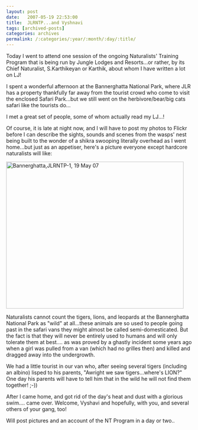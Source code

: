 ```yaml
---
layout: post
date:	2007-05-19 22:53:00
title:  JLRNTP...and Vyshnavi
tags: [archived-posts]
categories: archives
permalink: /:categories/:year/:month/:day/:title/
---
```

Today I went to attend one session of the ongoing Naturalists' Training Program that is being run by Jungle Lodges and Resorts...or rather, by its Chief Naturalist, S.Karthikeyan or Karthik, about whom I have written a lot on LJ!

I spent a wonderful afternoon at the Bannerghatta National Park, where JLR has a property thankfully far away from the tourist crowd who come to visit the enclosed Safari Park...but we still went on the herbivore/bear/big cats safari like the tourists do...

I met a great set of people, some of whom actually read my LJ...!

Of course, it is late at night now, and I will have to post my photos to Flickr before I can describe the sights, sounds and scenes from the wasps' nest being built  to the wonder of a shikra swooping literally overhead as I went home...but just as an appetiser, here's a picture everyone except hardcore naturalists will like:

<a href="http://www.flickr.com/photos/7794196@N04/504620734/" title="Photo Sharing"><img src="http://farm1.static.flickr.com/232/504620734_831f1bf0bb_o.jpg" width="480" height="397" alt="Bannerghatta,JLRNTP-1, 19 May 07" /></a>

Naturalists cannot count the tigers, lions, and leopards at the Bannerghatta National Park as "wild" at all...these animals are so used to people going past in the safari vans they might almost be called semi-domesticated. But the fact is that they will never be entirely used to humans and will only tolerate them at best.... as was proved by a ghastly incident some years ago when a girl was pulled from a van (which had no grilles then) and killed and dragged away into the undergrowth.

We had a little tourist in our van who, after seeing several tigers (including an albino) lisped to his parents, "Awright we saw tigers...where's LION?" One day his parents will have to tell him that in the wild he will not find them together! ;-))

After I came home, and got rid of the day's heat and dust with a glorious swim....<LJ user="vyshnavi"> came over. Welcome, Vyshavi and hopefully, with you, <LJ user="ti22"> and several others of your gang, too!

Will post pictures and an account of the NT Program in a day or two..
